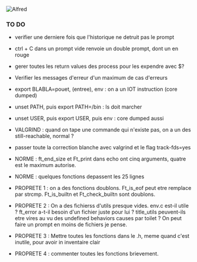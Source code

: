 ![Alfred](https://github.com/leitn/MiniAlfred_shared/assets/104629160/337ddfbe-ab55-425b-bc64-a138bc66ea9d) 


### TO DO
* verifier une derniere fois que l'historique ne detruit pas le prompt
* ctrl + C dans un prompt vide renvoie un double prompt, dont un en rouge
* gerer toutes les return values des process pour les expendre avec $?
* Verifier les messages d'erreur d'un maximum de cas d'erreurs
* export BLABLA=pouet, (entree), env : on a un IOT instruction (core dumped)
* unset PATH, puis export PATH=/bin : ls doit marcher
* unset USER, puis export USER, puis env : core dumped aussi
* VALGRIND : quand on tape une commande qui n'existe pas, on a un des still-reachable, normal ?
* passer toute la correction blanche avec valgrind et le flag track-fds=yes

* NORME : ft_end_size et Ft_print dans echo ont cinq arguments, quatre est le maximum autorise.
* NORME : quelques fonctions depassent les 25 lignes
* PROPRETE 1 : on a des fonctions doublons. Ft_is_eof peut etre remplace par strcmp. Ft_is_builtn et Ft_check_builtn sont doublons.
* PROPRETE 2 : On a des fichierss d'utils presque vides. env.c est-il utile ? ft_error a-t-il besoin d'un fichier juste pour lui ? title_utils peuvent-ils etre vires au vu des undefined behaviors causes par toilet ? On peut faire un prompt en moins de fichiers je pense.
* PROPRETE 3 : Mettre toutes les fonctions dans le .h, meme quand c'est inutile, pour avoir in inventaire clair
* PROPRETE 4 : commenter toutes les fonctions brievement.

